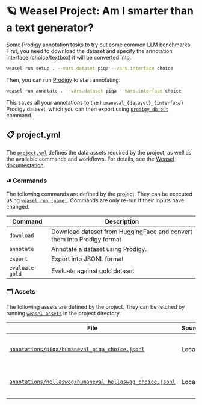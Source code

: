 <!-- WEASEL: AUTO-GENERATED DOCS START (do not remove) -->

# 🪐 Weasel Project: Am I smarter than a text generator?

Some Prodigy annotation tasks to try out some common LLM benchmarks
First, you need to download the dataset and specify the annotation interface (choice/textbox) it will be converted into.

```sh
weasel run setup . --vars.dataset piqa --vars.interface choice
```

Then, you can run [Prodigy](https://prodigy.ai) to start annotating:

```sh
weasel run annotate . --vars.dataset piqa --vars.interface choice
```

This saves all your annotations to the `humaneval_{dataset}_{interface}`
Prodigy dataset, which you can then export using [`prodigy db-out`](https://prodi.gy/docs/recipes#db-out) command.


## 📋 project.yml

The [`project.yml`](project.yml) defines the data assets required by the
project, as well as the available commands and workflows. For details, see the
[Weasel documentation](https://github.com/explosion/weasel).

### ⏯ Commands

The following commands are defined by the project. They
can be executed using [`weasel run [name]`](https://github.com/explosion/weasel/tree/main/docs/cli.md#rocket-run).
Commands are only re-run if their inputs have changed.

| Command | Description |
| --- | --- |
| `download` | Download dataset from HuggingFace and convert them into Prodigy format |
| `annotate` | Annotate a dataset using Prodigy. |
| `export` | Export into JSONL format |
| `evaluate-gold` | Evaluate against gold dataset |

### 🗂 Assets

The following assets are defined by the project. They can
be fetched by running [`weasel assets`](https://github.com/explosion/weasel/tree/main/docs/cli.md#open_file_folder-assets)
in the project directory.

| File | Source | Description |
| --- | --- | --- |
| [`annotations/piqa/humaneval_piqa_choice.jsonl`](annotations/piqa/humaneval_piqa_choice.jsonl) | Local | PIQA Human annotations by Lj |
| [`annotations/hellaswag/humaneval_hellaswag_choice.jsonl`](annotations/hellaswag/humaneval_hellaswag_choice.jsonl) | Local | HellaSwag Human annotations by Lj |

<!-- WEASEL: AUTO-GENERATED DOCS END (do not remove) -->